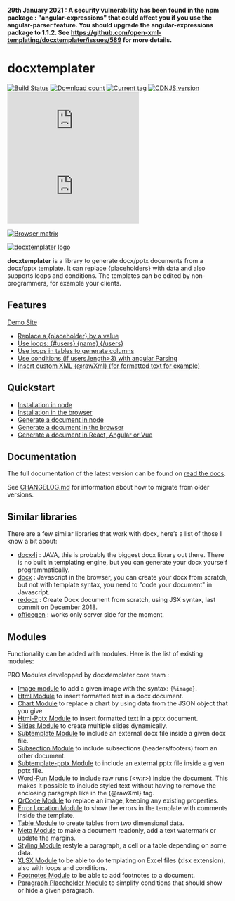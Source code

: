 **29th January 2021 : A security vulnerability has been found in the npm package : "angular-expressions" that could affect you if you use the angular-parser feature. You should upgrade the angular-expressions package to 1.1.2. See https://github.com/open-xml-templating/docxtemplater/issues/589 for more details.**

# docxtemplater

[![Build Status](https://travis-ci.com/open-xml-templating/docxtemplater.svg?branch=master&style=flat)](https://travis-ci.com/open-xml-templating/docxtemplater) [![Download count](https://img.shields.io/npm/dm/docxtemplater.svg?style=flat)](https://www.npmjs.org/package/docxtemplater) [![Current tag](https://img.shields.io/npm/v/docxtemplater.svg?style=flat)](https://www.npmjs.org/package/docxtemplater) [![CDNJS version](https://img.shields.io/cdnjs/v/docxtemplater.svg)](https://cdnjs.com/libraries/docxtemplater) [![size](http://img.badgesize.io/https://raw.githubusercontent.com/open-xml-templating/docxtemplater-build/master/build/docxtemplater-latest.min.js?label=size&style=flat-square)](https://raw.githubusercontent.com/open-xml-templating/docxtemplater-build/master/build/docxtemplater-latest.min.js) [![gzip size](http://img.badgesize.io/https://raw.githubusercontent.com/open-xml-templating/docxtemplater-build/master/build/docxtemplater-latest.min.js?compression=gzip&label=gzip%20size&style=flat-square)](https://raw.githubusercontent.com/open-xml-templating/docxtemplater-build/master/build/docxtemplater-latest.min.js)

[![Browser matrix](https://saucelabs.com/browser-matrix/jsninja.svg)](https://saucelabs.com/u/jsninja)

[![docxtemplater logo](https://raw.githubusercontent.com/open-xml-templating/docxtemplater/master/logo-small.png)](https://docxtemplater.com/)

**docxtemplater** is a library to generate docx/pptx documents from a docx/pptx template. It can replace {placeholders} with data and also supports loops and conditions. The templates can be edited by non-programmers, for example your clients.

## Features

[Demo Site](https://docxtemplater.com/demo)

- <a href="https://docxtemplater.com/demo#simple">Replace a {placeholder} by a value</a>
- <a href="https://docxtemplater.com/demo#loops">Use loops: {#users} {name} {/users} </a>
- <a href="https://docxtemplater.com/demo#loop-table">Use loops in tables to generate columns</a>
- <a href="https://docxtemplater.com/demo#conditions">Use conditions (if users.length>3) with angular Parsing</a>
- <a href="https://docxtemplater.com/demo#xml-insertion">Insert custom XML {@rawXml} (for formatted text for example)</a>

## Quickstart

- [Installation in node](https://docxtemplater.readthedocs.io/en/latest/installation.html#node)
- [Installation in the browser](https://docxtemplater.readthedocs.io/en/latest/installation.html#browser)
- [Generate a document in node](https://docxtemplater.readthedocs.io/en/latest/generate.html#node)
- [Generate a document in the browser](https://docxtemplater.readthedocs.io/en/latest/generate.html#browser)
- [Generate a document in React, Angular or Vue](https://docxtemplater.readthedocs.io/en/latest/generate.html#react-angular-vue)

## Documentation

The full documentation of the latest version can be found on [read the docs](http://docxtemplater.readthedocs.io/en/latest/).

See [CHANGELOG.md](CHANGELOG.md) for information about how to migrate from older versions.

## Similar libraries

There are a few similar libraries that work with docx, here’s a list of those I know a bit about:

- [docx4j](https://www.docx4java.org/trac/docx4j) : JAVA, this is probably the biggest docx library out there. There is no built in templating engine, but you can generate your docx yourself programmatically.
- [docx](https://github.com/dolanmiu/docx) : Javascript in the browser, you can create your docx from scratch, but not with template syntax, you need to "code your document" in Javascript.
- [redocx](https://github.com/nitin42/redocx) : Create Docx document from scratch, using JSX syntax, last commit on December 2018.
- [officegen](https://github.com/Ziv-Barber/officegen) : works only server side for the moment.

## Modules

Functionality can be added with modules. Here is the list of existing modules:

PRO Modules developped by docxtemplater core team :

- [Image module](https://docxtemplater.com/modules/image/) to add a given image with the syntax: `{%image}`.
- [Html Module](https://docxtemplater.com/modules/html/) to insert formatted text in a docx document.
- [Chart Module](https://docxtemplater.com/modules/chart/) to replace a chart by using data from the JSON object that you give
- [Html-Pptx Module](https://docxtemplater.com/modules/html-pptx/) to insert formatted text in a pptx document.
- [Slides Module](https://docxtemplater.com/modules/slides/) to create multiple slides dynamically.
- [Subtemplate Module](https://docxtemplater.com/modules/subtemplate) to include an external docx file inside a given docx file.
- [Subsection Module](https://docxtemplater.com/modules/subsection) to include subsections (headers/footers) from an other document.
- [Subtemplate-pptx Module](https://docxtemplater.com/modules/pptx-sub/) to include an external pptx file inside a given pptx file.
- [Word-Run Module](https://docxtemplater.com/modules/word-run) to include raw runs (<w:r>) inside the document. This makes it possible to include styled text without having to remove the enclosing paragraph like in the {@rawXml} tag.
- [QrCode Module](https://docxtemplater.com/modules/qrcode) to replace an image, keeping any existing properties.
- [Error Location Module](https://docxtemplater.com/modules/error-location) to show the errors in the template with comments inside the template.
- [Table Module](https://docxtemplater.com/modules/table) to create tables from two dimensional data.
- [Meta Module](https://docxtemplater.com/modules/meta) to make a document readonly, add a text watermark or update the margins.
- [Styling Module](https://docxtemplater.com/modules/styling) restyle a paragraph, a cell or a table depending on some data.
- [XLSX Module](https://docxtemplater.com/modules/xlsx) to be able to do templating on Excel files (xlsx extension), also with loops and conditions.
- [Footnotes Module](https://docxtemplater.com/modules/footnotes) to be able to add footnotes to a document.
- [Paragraph Placeholder Module](https://docxtemplater.com/modules/paragraph-placeholder) to simplify conditions that should show or hide a given paragraph.
